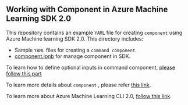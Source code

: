 ## Working with Component in Azure Machine Learning SDK 2.0
This repository contains an example `YAML` file for creating `component` using Azure Machine learning SDK 2.0. This directory includes:

- Sample `YAML` files for creating a `command component`.
- [component.ipnb](component.ipynb) for manage component in SDK.

To learn how to define optional inputs in command component, [please follow this part](../../../cli/assets/component/README.md#define-optional-inputs-and-default-value-in-command-component)

To learn more details about `component` , please refer [this link](https://docs.microsoft.com/en-us/azure/machine-learning/concept-component).

To learn more about Azure Machine Learning CLI 2.0, [follow this link](https://docs.microsoft.com/en-us/azure/machine-learning/how-to-configure-cli).
